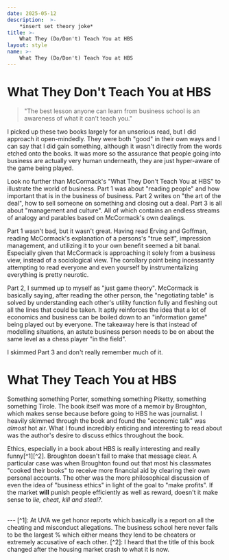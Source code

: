 ```yaml
---
date: 2025-05-12
description:  >-
    *insert set theory joke*
title: >-
    What They (Do/Don't) Teach You at HBS
layout: style
name: >-
    What They (Do/Don't) Teach You at HBS
---
```


# What They Don't Teach You at HBS

> "The best lesson anyone can learn from business school is an awareness of what it can’t teach you."

I picked up these two books largely for an unserious read, but I did approach it open-mindedly. They were both "good" in their own ways and I can say that I did gain something, although it wasn't directly from the words etched onto the books. It was more so the assurance that people going into business are actually very human underneath, they are just hyper-aware of the game being played.

Look no further than McCormack's "What They Don't Teach You at HBS" to illustrate the world of business. Part 1 was about "reading people" and how important that is in the business of business. Part 2 writes on "the art of the deal", how to sell someone on something and closing out a deal. Part 3 is all about "management and culture". All of which contains an endless streams of analogy and parables based on McCormack's own dealings.

Part 1 wasn't bad, but it wasn't great. Having read Erving and Goffman, reading McCormack's explanation of a persons's "true self", impression management, and utilizing it to your own benefit seemed a bit banal. Especially given that McCormack is approaching it solely from a business view, instead of a sociological view. The corollary point being incessantly attempting to read everyone and even yourself by instrumentalizing everything is pretty neurotic.

Part 2, I summed up to myself as "just game theory". McCormack is basically saying, after reading the other person, the "negotiating table" is solved by understanding each other's utility function fully and fleshing out all the lines that could be taken. It aptly reinforces the idea that a lot of economics and business can be boiled down to an "information game" being played out by everyone. The takeaway here is that instead of modelling situations, an astute business person needs to be on about the same level as a chess player "in the field".

I skimmed Part 3 and don't really remember much of it.

# What They Teach You at HBS

Something something Porter, something something Piketty, something something Tirole. The book itself was more of a memoir by Broughton, which makes sense because before going to HBS he was journalist. I heavily skimmed through the book and found the "economic talk" was *almost* hot air. What I found incredibly enticing and interesting to read about was the author's desire to discuss ethics throughout the book.

Ethics, especially in a book about HBS is really interesting and really funny[^1][^2]. Broughton doesn't fail to make that message clear. A particular case was when Broughton found out that most his classmates "cooked their books" to receive more financial aid by clearing their own personal accounts. The other was the more philosophical discussion of even the idea of "business ethics" in light of the goal to "make profits". If the market **will** punish people efficiently as well as reward, doesn't it make sense to *lie, cheat, kill and steal?*.


<br/>
---
[^1]: At UVA we get honor reports which basically is a report on all the cheating and misconduct allegations. The business school here never fails to be the largest % which either means they lend to be cheaters or extremely accusative of each other.
[^2]: I heard that the title of this book changed after the housing market crash to what it is now.
